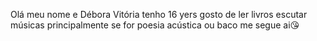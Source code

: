 Olá meu nome e Débora Vitória
tenho 16 yers
gosto de ler livros 
escutar músicas principalmente se for poesia acústica ou baco 
me segue ai😘
